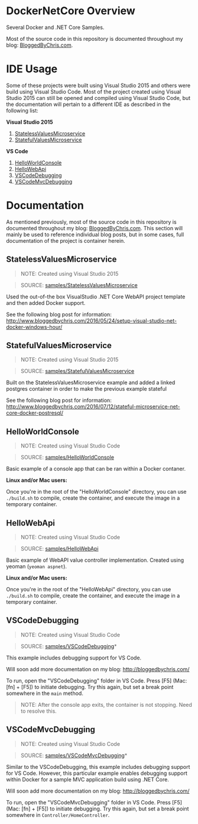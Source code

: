 # DockerNetCore Overview
Several Docker and .NET Core Samples.

Most of the source code in this repository is documented throughout my blog: [BloggedByChris.com](http://bloggedbychris.com/).

# IDE Usage
Some of these projects were built using Visual Studio 2015 and others were build using Visual Studio Code.  Most of the project created using Visual Studio 2015 can still be opened and compiled using Visual Studio Code, but the documentation will pertain to a different IDE as described in the following list:

**Visual Studio 2015**
1. [StatelessValuesMicroservice](#statelessvaluesmicroservice)
2. [StatefulValuesMicroservice](#statefulvaluesmicroservice)

**VS Code**
1. [HelloWorldConsole](#helloworldconsole)
2. [HelloWebApi](#hellowebapi)
3. [VSCodeDebugging](#vscodedebugging)
4. [VSCodeMvcDebugging](#vscodemvcdebugging)

# Documentation
As mentioned previously, most of the source code in this repository is documented throughout my blog: [BloggedByChris.com](http://bloggedbychris.com/).  This section will mainly be used to reference individual blog posts, but in some cases, full documentation of the project is container herein.

## StatelessValuesMicroservice
> NOTE: Created using Visual Studio 2015

> SOURCE: [samples/StatelessValuesMicroservice](./samples/StatelessValuesMicroservice)

Used the out-of-the box VisualStudio .NET Core WebAPI project template and then added Docker support.

See the following blog post for information: http://www.bloggedbychris.com/2016/05/24/setup-visual-studio-net-docker-windows-hour/

## StatefulValuesMicroservice
> NOTE: Created using Visual Studio 2015

> SOURCE: [samples/StatefulValuesMicroservice](./samples/StatefulValuesMicroservice)

Built on the StatelessValuesMicroservice example and added a linked postgres container in order to make the previous example stateful

See the following blog post for information: http://www.bloggedbychris.com/2016/07/12/stateful-microservice-net-core-docker-postresql/

## HelloWorldConsole
> NOTE: Created using Visual Studio Code

> SOURCE: [samples/HelloWorldConsole](./samples/HelloWorldConsole)

Basic example of a console app that can be ran within a Docker contaner.

**Linux and/or Mac users:** 

Once you're in the root of the "HelloWorldConsole" directory, you can use `./build.sh` to compile, create the container, and execute the image in a temporary container.

## HelloWebApi
> NOTE: Created using Visual Studio Code

> SOURCE: [samples/HelloWebApi](./samples/HelloWebApi)

Basic example of WebAPI value controller implementation.  Created using yeoman (`yeoman aspnet`).

**Linux and/or Mac users:** 

Once you're in the root of the "HelloWebApi" directory, you can use `./build.sh` to compile, create the container, and execute the image in a temporary container.

## VSCodeDebugging
> NOTE: Created using Visual Studio Code

> SOURCE: [samples/VSCodeDebugging](./samples/VSCodeDebugging)*

This example includes debugging support for VS Code.

Will soon add more documentation on my blog: http://bloggedbychris.com/

To run, open the "VSCodeDebugging" folder in VS Code.  Press \[F5\] (Mac: [fn] + [F5]) to initiate debugging.  Try this again, but set a break point somewhere in the `main` method.

> NOTE: After the console app exits, the container is not stopping.  Need to resolve this.

## VSCodeMvcDebugging
> NOTE: Created using Visual Studio Code

> SOURCE: [samples/VSCodeMvcDebugging](./samples/VSCodeMvcDebugging)*

Similar to the VSCodeDebugging, this example includes debugging support for VS Code.  However, this particular example enables debugging support within Docker for a sample MVC application build using .NET Core.

Will soon add more documentation on my blog: http://bloggedbychris.com/

To run, open the "VSCodeMvcDebugging" folder in VS Code.  Press \[F5\] (Mac: [fn] + [F5]) to initiate debugging.  Try this again, but set a break point somewhere in `Controller/HomeController`.